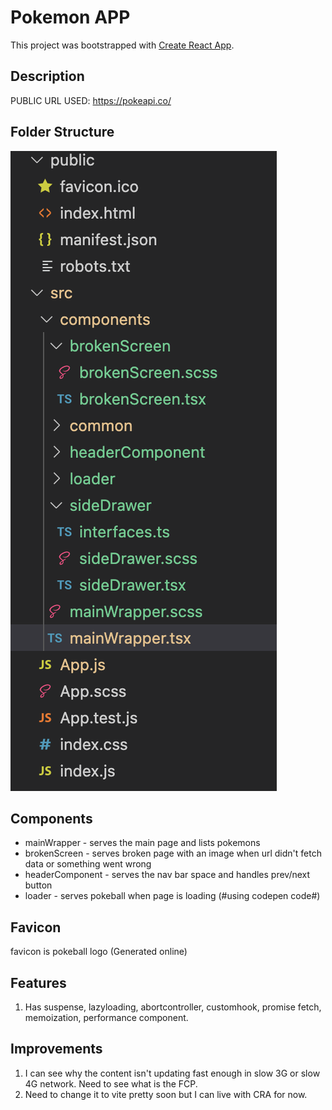 # Pokemon APP

This project was bootstrapped with [Create React App](https://github.com/facebook/create-react-app).

## Description
PUBLIC URL USED: https://pokeapi.co/

## Folder Structure

![Screenshot](folder_structure.png)

## Components

* mainWrapper - serves the main page and lists pokemons
* brokenScreen - serves broken page with an image when url didn't fetch data or something went wrong
* headerComponent - serves the nav bar space and handles prev/next button 
* loader - serves pokeball when page is loading (#using codepen code#)

## Favicon
favicon is pokeball logo (Generated online)


## Features 
1. Has suspense, lazyloading, abortcontroller, customhook, promise fetch, memoization, performance component. 

## Improvements
1. I can see why the content isn't updating fast enough in slow 3G or slow 4G network. Need to see what is the FCP.
2. Need to change it to vite pretty soon but I can live with CRA for now.
